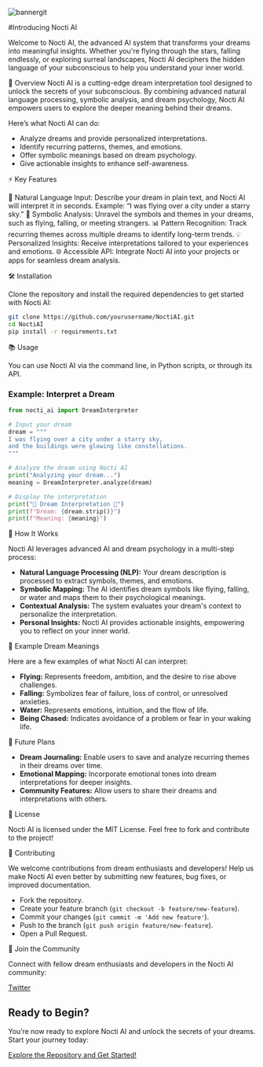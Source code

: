 ![bannergit](https://github.com/user-attachments/assets/f15b2ec9-deec-42b8-bced-7f2b10f02833)

#Introducing Nocti AI

Welcome to Nocti AI, the advanced AI system that transforms your dreams into meaningful insights. Whether you're flying through the stars, falling endlessly, or exploring surreal landscapes, Nocti AI deciphers the hidden language of your subconscious to help you understand your inner world.

🚀 Overview
Nocti AI is a cutting-edge dream interpretation tool designed to unlock the secrets of your subconscious. By combining advanced natural language processing, symbolic analysis, and dream psychology, Nocti AI empowers users to explore the deeper meaning behind their dreams.

Here’s what Nocti AI can do:

- Analyze dreams and provide personalized interpretations.
- Identify recurring patterns, themes, and emotions.
- Offer symbolic meanings based on dream psychology.
- Give actionable insights to enhance self-awareness.

⚡ Key Features

📝 Natural Language Input: Describe your dream in plain text, and Nocti AI will interpret it in seconds. Example: “I was flying over a city under a starry sky.”
🌌 Symbolic Analysis: Unravel the symbols and themes in your dreams, such as flying, falling, or meeting strangers.
📊 Pattern Recognition: Track recurring themes across multiple dreams to identify long-term trends.
💡 Personalized Insights: Receive interpretations tailored to your experiences and emotions.
🌐 Accessible API: Integrate Nocti AI into your projects or apps for seamless dream analysis.

🛠️ Installation

Clone the repository and install the required dependencies to get started with Nocti AI:

```bash
git clone https://github.com/yourusername/NoctiAI.git
cd NoctiAI
pip install -r requirements.txt
```

📚 Usage

You can use Nocti AI via the command line, in Python scripts, or through its API.

### Example: Interpret a Dream

```python
from nocti_ai import DreamInterpreter

# Input your dream
dream = """
I was flying over a city under a starry sky,
and the buildings were glowing like constellations.
"""

# Analyze the dream using Nocti AI
print("Analyzing your dream...")
meaning = DreamInterpreter.analyze(dream)

# Display the interpretation
print("🌙 Dream Interpretation 🌙")
print(f"Dream: {dream.strip()}")
print(f"Meaning: {meaning}")
```

📖 How It Works

Nocti AI leverages advanced AI and dream psychology in a multi-step process:

- **Natural Language Processing (NLP):** Your dream description is processed to extract symbols, themes, and emotions.
- **Symbolic Mapping:** The AI identifies dream symbols like flying, falling, or water and maps them to their psychological meanings.
- **Contextual Analysis:** The system evaluates your dream's context to personalize the interpretation.
- **Personal Insights:** Nocti AI provides actionable insights, empowering you to reflect on your inner world.

🌟 Example Dream Meanings

Here are a few examples of what Nocti AI can interpret:

- **Flying:** Represents freedom, ambition, and the desire to rise above challenges.
- **Falling:** Symbolizes fear of failure, loss of control, or unresolved anxieties.
- **Water:** Represents emotions, intuition, and the flow of life.
- **Being Chased:** Indicates avoidance of a problem or fear in your waking life.

🔮 Future Plans

- **Dream Journaling:** Enable users to save and analyze recurring themes in their dreams over time.
- **Emotional Mapping:** Incorporate emotional tones into dream interpretations for deeper insights.
- **Community Features:** Allow users to share their dreams and interpretations with others.

📝 License

Nocti AI is licensed under the MIT License. Feel free to fork and contribute to the project!

🌌 Contributing

We welcome contributions from dream enthusiasts and developers! Help us make Nocti AI even better by submitting new features, bug fixes, or improved documentation.

- Fork the repository.
- Create your feature branch (`git checkout -b feature/new-feature`).
- Commit your changes (`git commit -m 'Add new feature'`).
- Push to the branch (`git push origin feature/new-feature`).
- Open a Pull Request.

🌙 Join the Community

Connect with fellow dream enthusiasts and developers in the Nocti AI community:

[Twitter](https://x.com/NoctiAI)


## **Ready to Begin?**

You’re now ready to explore Nocti AI and unlock the secrets of your dreams. Start your journey today:

[Explore the Repository and Get Started!](https://github.com/yourusername/NoctiAI)
